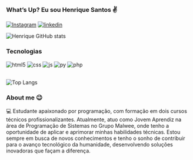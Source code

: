 ### What’s Up? Eu sou Henrique Santos ✌️

[![Instagram](https://img.shields.io/badge/Instagram-E4405F?style=for-the-badge&logo=instagram&logoColor=white)](https://www.instagram.com/shelby.ngcr/)
[![linkedin](https://img.shields.io/badge/LinkedIn-0077B5?style=for-the-badge&logo=linkedin&logoColor=white)](https://www.linkedin.com/in/henrique-santos-silva-8461382a2/)

![Henrique GitHub stats](https://github-readme-stats.vercel.app/api?username=Henrique-nte&show_icons=true&theme=radical)

### Tecnologias

<div style="display: inline_block">
  <img align="center" alt="html5" src="https://img.shields.io/badge/HTML5-E34F26?style=for-the-badge&logo=html5&logoColor=white" />
  <img align="center" alt="css" src="https://img.shields.io/badge/CSS3-1572B6?style=for-the-badge&logo=css3&logoColor=white" />
  <img align="center" alt="js" src="https://img.shields.io/badge/JavaScript-F7DF1E?style=for-the-badge&logo=javascript&logoColor=black" />
<img align="center" alt="py" src="https://img.shields.io/badge/Python-14354C?style=for-the-badge&logo=python&logoColor=white" />
<img align="center" alt="php" src="https://img.shields.io/badge/PHP-777BB4?style=for-the-badge&logo=php&logoColor=white" />

</div><br/>


![Top Langs](https://github-readme-stats.vercel.app/api/top-langs/?username=Henrique-nte&hide_progress=true)





### About me 😉

💻 Estudante apaixonado por programação, com formação em dois cursos técnicos profissionalizantes. Atualmente, atuo como Jovem Aprendiz na área de Programação de Sistemas no Grupo Malwee, onde tenho a oportunidade de aplicar e aprimorar minhas habilidades técnicas. Estou sempre em busca de novos conhecimentos e tenho o sonho de contribuir para o avanço tecnológico da humanidade, desenvolvendo soluções inovadoras que façam a diferença.
